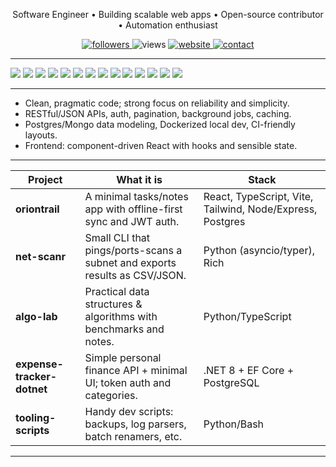<!-- Profile: Mirlan Nurbekov -->
<p align="center">
  Software Engineer • Building scalable web apps • Open-source contributor • Automation enthusiast
</p>
<p align="center">
  <a href="https://github.com/MirlanNurbekov?tab=followers">
    <img alt="followers" src="https://img.shields.io/github/followers/MirlanNurbekov?style=flat&label=Followers">
  </a>
  <img alt="views" src="https://komarev.com/ghpvc/?username=MirlanNurbekov&style=flat&label=Profile+Views">
  <a href="https://mirlan-nurbekov.vercel.app/">
    <img alt="website" src="https://img.shields.io/badge/Portfolio-online-blue">
  </a>
  <a href="mailto:REPLACE_WITH_EMAIL">
    <img alt="contact" src="https://img.shields.io/badge/Contact-email-informational">
  </a>
</p>

---
<p>
  <img src="https://img.shields.io/badge/Python-3776AB?logo=python&logoColor=white" />
  <img src="https://img.shields.io/badge/JavaScript-F7DF1E?logo=javascript&logoColor=black" />
  <img src="https://img.shields.io/badge/TypeScript-3178C6?logo=typescript&logoColor=white" />
  <img src="https://img.shields.io/badge/React-20232A?logo=react&logoColor=61DAFB" />
  <img src="https://img.shields.io/badge/Node.js-339933?logo=node.js&logoColor=white" />
  <img src="https://img.shields.io/badge/.NET-512BD4?logo=.net&logoColor=white" />
  <img src="https://img.shields.io/badge/PostgreSQL-4169E1?logo=postgresql&logoColor=white" />
  <img src="https://img.shields.io/badge/MongoDB-47A248?logo=mongodb&logoColor=white" />
  <img src="https://img.shields.io/badge/Redis-DC382D?logo=redis&logoColor=white" />
  <img src="https://img.shields.io/badge/Docker-2496ED?logo=docker&logoColor=white" />
  <img src="https://img.shields.io/badge/Git-F05032?logo=git&logoColor=white" />
  <img src="https://img.shields.io/badge/Linux-FCC624?logo=linux&logoColor=black" />
  <img src="https://img.shields.io/badge/AWS-232F3E?logo=amazon-aws&logoColor=white" />
  <img src="https://img.shields.io/badge/Azure-0078D4?logo=microsoft-azure&logoColor=white" />
</p>

---
- Clean, pragmatic code; strong focus on reliability and simplicity.
- RESTful/JSON APIs, auth, pagination, background jobs, caching.
- Postgres/Mongo data modeling, Dockerized local dev, CI-friendly layouts.
- Frontend: component-driven React with hooks and sensible state.
---

| Project | What it is | Stack |
|---|---|---|
| **oriontrail** | A minimal tasks/notes app with offline-first sync and JWT auth. | React, TypeScript, Vite, Tailwind, Node/Express, Postgres |
| **net-scanr** | Small CLI that pings/ports-scans a subnet and exports results as CSV/JSON. | Python (asyncio/typer), Rich |
| **algo-lab** | Practical data structures & algorithms with benchmarks and notes. | Python/TypeScript |
| **expense-tracker-dotnet** | Simple personal finance API + minimal UI; token auth and categories. | .NET 8 + EF Core + PostgreSQL |
| **tooling-scripts** | Handy dev scripts: backups, log parsers, batch renamers, etc. | Python/Bash |
---
